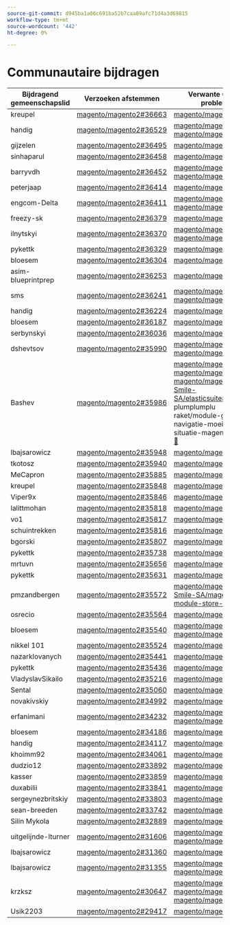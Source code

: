 ```yaml
---
source-git-commit: d945ba1a06c691ba52b7caa89afc71d4a3d69815
workflow-type: tm+mt
source-wordcount: '442'
ht-degree: 0%

---
```

# Communautaire bijdragen

| Bijdragend gemeenschapslid | Verzoeken afstemmen | Verwante GitHub-problemen |
| ------- | ------- | ------- |
| kreupel | [ magento/magento2#36663 ](https://github.com/magento/magento2/pull/36663) | [ magento/magento2#14495 ](https://github.com/magento/magento2/issues/14495) |
| handig | [ magento/magento2#36529 ](https://github.com/magento/magento2/pull/36529) | [ magento/magento2#36726 ](https://github.com/magento/magento2/issues/36726) [ magento/magento2#35546 ](https://github.com/magento/magento2/issues/35546) |
| gijzelen | [ magento/magento2#36495 ](https://github.com/magento/magento2/pull/36495) | [ magento/magento2#36515 ](https://github.com/magento/magento2/issues/36515) |
| sinhaparul | [ magento/magento2#36458 ](https://github.com/magento/magento2/pull/36458) | [ magento/magento2#36639 ](https://github.com/magento/magento2/issues/36639) |
| barryvdh | [ magento/magento2#36452 ](https://github.com/magento/magento2/pull/36452) | [ magento/magento2#32004 ](https://github.com/magento/magento2/issues/32004) [ magento/magento2#36891 ](https://github.com/magento/magento2/issues/36891) |
| peterjaap | [ magento/magento2#36414 ](https://github.com/magento/magento2/pull/36414) | [ magento/magento2#36831 ](https://github.com/magento/magento2/issues/36831) |
| engcom-Delta | [ magento/magento2#36411 ](https://github.com/magento/magento2/pull/36411) | [ magento/magento2#35971 ](https://github.com/magento/magento2/issues/35971) [ magento/magento2#36841 ](https://github.com/magento/magento2/issues/36841) |
| freezy-sk | [ magento/magento2#36379 ](https://github.com/magento/magento2/pull/36379) | [ magento/magento2#36640 ](https://github.com/magento/magento2/issues/36640) |
| ilnytskyi | [ magento/magento2#36370 ](https://github.com/magento/magento2/pull/36370) | [ magento/magento2#36482 ](https://github.com/magento/magento2/issues/36482) [ magento/magento2#36471 ](https://github.com/magento/magento2/issues/36471) |
| pykettk | [ magento/magento2#36329 ](https://github.com/magento/magento2/pull/36329) | [ magento/magento2#36641 ](https://github.com/magento/magento2/issues/36641) |
| bloesem | [ magento/magento2#36304 ](https://github.com/magento/magento2/pull/36304) | [ magento/magento2#36338 ](https://github.com/magento/magento2/issues/36338) |
| asim-blueprintprep | [ magento/magento2#36253 ](https://github.com/magento/magento2/pull/36253) | [ magento/magento2#36252 ](https://github.com/magento/magento2/issues/36252) |
| sms | [ magento/magento2#36241 ](https://github.com/magento/magento2/pull/36241) | [ magento/magento2#36349 ](https://github.com/magento/magento2/issues/36349) [ magento/magento2#29448 ](https://github.com/magento/magento2/issues/29448) |
| handig | [ magento/magento2#36224 ](https://github.com/magento/magento2/pull/36224) | [ magento/magento2#36334 ](https://github.com/magento/magento2/issues/36334) |
| bloesem | [ magento/magento2#36187 ](https://github.com/magento/magento2/pull/36187) | [ magento/magento2#36554 ](https://github.com/magento/magento2/issues/36554) |
| serbynskyi | [ magento/magento2#36036 ](https://github.com/magento/magento2/pull/36036) | [ magento/magento2#36337 ](https://github.com/magento/magento2/issues/36337) |
| dshevtsov | [ magento/magento2#35990 ](https://github.com/magento/magento2/pull/35990) | [ magento/magento2#36230 ](https://github.com/magento/magento2/issues/36230) [ magento/magento2#36651 ](https://github.com/magento/magento2/issues/36651) |
| Bashev | [ magento/magento2#35986 ](https://github.com/magento/magento2/pull/35986) | [ magento/magento2#35899 ](https://github.com/magento/magento2/issues/35899) [ magento/magento2#36055 ](https://github.com/magento/magento2/issues/36055) [ magento/magento2#36312 ](https://github.com/magento/magento2/issues/36312) [ Smile-SA/elasticsuite#2772 ](https://github.com/Smile-SA/elasticsuite/issues/2772) plumplumplu raket/module-gelaagd-navigatie-moeilijke situatie-magento-2.4.5#1 [&#128279;](https://github.com/plumrocket/module-layered-navigation-fix-magento-2.4.5/issues/1) |
| lbajsarowicz | [ magento/magento2#35948 ](https://github.com/magento/magento2/pull/35948) | [ magento/magento2#36539 ](https://github.com/magento/magento2/issues/36539) |
| tkotosz | [ magento/magento2#35940 ](https://github.com/magento/magento2/pull/35940) | [ magento/magento2#36642 ](https://github.com/magento/magento2/issues/36642) |
| MeCapron | [ magento/magento2#35885 ](https://github.com/magento/magento2/pull/35885) | [ magento/magento2#36042 ](https://github.com/magento/magento2/issues/36042) |
| kreupel | [ magento/magento2#35848 ](https://github.com/magento/magento2/pull/35848) | [ magento/magento2#35939 ](https://github.com/magento/magento2/issues/35939) |
| Viper9x | [ magento/magento2#35846 ](https://github.com/magento/magento2/pull/35846) | [ magento/magento2#36643 ](https://github.com/magento/magento2/issues/36643) |
| lalittmohan | [ magento/magento2#35818 ](https://github.com/magento/magento2/pull/35818) | [ magento/magento2#36644 ](https://github.com/magento/magento2/issues/36644) |
| vo1 | [ magento/magento2#35817 ](https://github.com/magento/magento2/pull/35817) | [ magento/magento2#36645 ](https://github.com/magento/magento2/issues/36645) |
| schuintrekken | [ magento/magento2#35816 ](https://github.com/magento/magento2/pull/35816) | [ magento/magento2#36593 ](https://github.com/magento/magento2/issues/36593) |
| bgorski | [ magento/magento2#35807 ](https://github.com/magento/magento2/pull/35807) | [ magento/magento2#35994 ](https://github.com/magento/magento2/issues/35994) |
| pykettk | [ magento/magento2#35738 ](https://github.com/magento/magento2/pull/35738) | [ magento/magento2#36646 ](https://github.com/magento/magento2/issues/36646) |
| mrtuvn | [ magento/magento2#35656 ](https://github.com/magento/magento2/pull/35656) | [ magento/magento2#36647 ](https://github.com/magento/magento2/issues/36647) |
| pykettk | [ magento/magento2#35631 ](https://github.com/magento/magento2/pull/35631) | [ magento/magento2#36648 ](https://github.com/magento/magento2/issues/36648) |
| pmzandbergen | [ magento/magento2#35572 ](https://github.com/magento/magento2/pull/35572) | [ magento/magento2#35579 ](https://github.com/magento/magento2/issues/35579) [ Smile-SA/magento2-module-store-locator#134 ](https://github.com/Smile-SA/magento2-module-store-locator/issues/134) |
| osrecio | [ magento/magento2#35564 ](https://github.com/magento/magento2/pull/35564) | [ magento/magento2#35568 ](https://github.com/magento/magento2/issues/35568) |
| bloesem | [ magento/magento2#35540 ](https://github.com/magento/magento2/pull/35540) | [ magento/magento2#35325 ](https://github.com/magento/magento2/issues/35325) [ magento/magento2#35711 ](https://github.com/magento/magento2/issues/35711) |
| nikkel 101 | [ magento/magento2#35524 ](https://github.com/magento/magento2/pull/35524) | [ magento/magento2#35719 ](https://github.com/magento/magento2/issues/35719) |
| nazarklovanych | [ magento/magento2#35441 ](https://github.com/magento/magento2/pull/35441) | [ magento/magento2#35558 ](https://github.com/magento/magento2/issues/35558) |
| pykettk | [ magento/magento2#35436 ](https://github.com/magento/magento2/pull/35436) | [ magento/magento2#35488 ](https://github.com/magento/magento2/issues/35488) |
| VladyslavSikailo | [ magento/magento2#35216 ](https://github.com/magento/magento2/pull/35216) | [ magento/magento2#35417 ](https://github.com/magento/magento2/issues/35417) |
| Sental | [ magento/magento2#35060 ](https://github.com/magento/magento2/pull/35060) | [ magento/magento2#32177 ](https://github.com/magento/magento2/issues/32177) |
| novakivskiy | [ magento/magento2#34992 ](https://github.com/magento/magento2/pull/34992) | [ magento/magento2#34991 ](https://github.com/magento/magento2/issues/34991) |
| erfanimani | [ magento/magento2#34232 ](https://github.com/magento/magento2/pull/34232) | [ magento/magento2#34246 ](https://github.com/magento/magento2/issues/34246) [ magento/magento2#34247 ](https://github.com/magento/magento2/issues/34247) |
| bloesem | [ magento/magento2#34186 ](https://github.com/magento/magento2/pull/34186) | [ magento/magento2#34321 ](https://github.com/magento/magento2/issues/34321) |
| handig | [ magento/magento2#34117 ](https://github.com/magento/magento2/pull/34117) | [ magento/magento2#36628 ](https://github.com/magento/magento2/issues/36628) |
| khoimm92 | [ magento/magento2#34061 ](https://github.com/magento/magento2/pull/34061) | [ magento/magento2#35481 ](https://github.com/magento/magento2/issues/35481) |
| dudzio12 | [ magento/magento2#33892 ](https://github.com/magento/magento2/pull/33892) | [ magento/magento2#33820 ](https://github.com/magento/magento2/issues/33820) |
| kasser | [ magento/magento2#33859 ](https://github.com/magento/magento2/pull/33859) | [ magento/magento2#34439 ](https://github.com/magento/magento2/issues/34439) |
| duxabilii | [ magento/magento2#33841 ](https://github.com/magento/magento2/pull/33841) | [ magento/magento2#35187 ](https://github.com/magento/magento2/issues/35187) |
| sergeynezbritskiy | [ magento/magento2#33803 ](https://github.com/magento/magento2/pull/33803) | [ magento/magento2#33802 ](https://github.com/magento/magento2/issues/33802) |
| sean-breeden | [ magento/magento2#33742 ](https://github.com/magento/magento2/pull/33742) | [ magento/magento2#34524 ](https://github.com/magento/magento2/issues/34524) |
| Silin Mykola | [ magento/magento2#32889 ](https://github.com/magento/magento2/pull/32889) | [ magento/magento2#35858 ](https://github.com/magento/magento2/issues/35858) |
| uitgelijnde-lturner | [ magento/magento2#31606 ](https://github.com/magento/magento2/pull/31606) | [ magento/magento2#31643 ](https://github.com/magento/magento2/issues/31643) [ magento/magento2#31866 ](https://github.com/magento/magento2/issues/31866) |
| lbajsarowicz | [ magento/magento2#31360 ](https://github.com/magento/magento2/pull/31360) | [ magento/magento2#31443 ](https://github.com/magento/magento2/issues/31443) |
| lbajsarowicz | [ magento/magento2#31355 ](https://github.com/magento/magento2/pull/31355) | [ magento/magento2#31373 ](https://github.com/magento/magento2/issues/31373) [ magento/magento2#32625 ](https://github.com/magento/magento2/issues/32625) |
| krzksz | [ magento/magento2#30647 ](https://github.com/magento/magento2/pull/30647) | [ magento/magento2#30672 ](https://github.com/magento/magento2/issues/30672) [ magento/magento2#32985 ](https://github.com/magento/magento2/issues/32985) [ magento/magento2#30613 ](https://github.com/magento/magento2/issues/30613) |
| Usik2203 | [ magento/magento2#29417 ](https://github.com/magento/magento2/pull/29417) | [ magento/magento2#29418 ](https://github.com/magento/magento2/issues/29418) |

